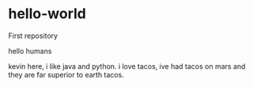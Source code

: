 # hello-world
First repository

hello humans

kevin here, i like java and python. 
i love tacos, ive had tacos on mars and they are far superior to earth tacos.
